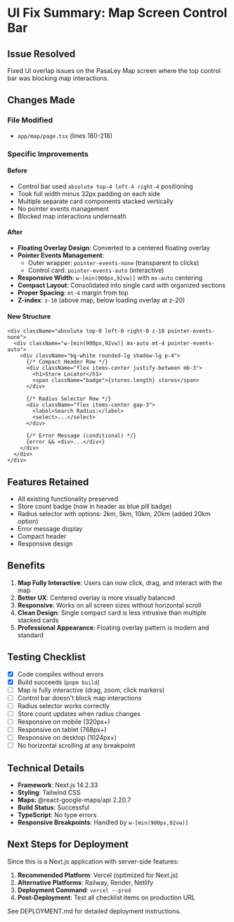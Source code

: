 # UI Fix Summary: Map Screen Control Bar

## Issue Resolved
Fixed UI overlap issues on the PasaLey Map screen where the top control bar was blocking map interactions.

## Changes Made

### File Modified
- `app/map/page.tsx` (lines 180-218)

### Specific Improvements

#### Before
- Control bar used `absolute top-4 left-4 right-4` positioning
- Took full width minus 32px padding on each side
- Multiple separate card components stacked vertically
- No pointer events management
- Blocked map interactions underneath

#### After
- **Floating Overlay Design**: Converted to a centered floating overlay
- **Pointer Events Management**: 
  - Outer wrapper: `pointer-events-none` (transparent to clicks)
  - Control card: `pointer-events-auto` (interactive)
- **Responsive Width**: `w-[min(900px,92vw)]` with `mx-auto` centering
- **Compact Layout**: Consolidated into single card with organized sections
- **Proper Spacing**: `mt-4` margin from top
- **Z-index**: `z-10` (above map, below loading overlay at z-20)

#### New Structure
```tsx
<div className="absolute top-0 left-0 right-0 z-10 pointer-events-none">
  <div className="w-[min(900px,92vw)] mx-auto mt-4 pointer-events-auto">
    <div className="bg-white rounded-lg shadow-lg p-4">
      {/* Compact Header Row */}
      <div className="flex items-center justify-between mb-3">
        <h1>Store Locator</h1>
        <span className="badge">{stores.length} stores</span>
      </div>
      
      {/* Radius Selector Row */}
      <div className="flex items-center gap-3">
        <label>Search Radius:</label>
        <select>...</select>
      </div>
      
      {/* Error Message (conditional) */}
      {error && <div>...</div>}
    </div>
  </div>
</div>
```

## Features Retained
- All existing functionality preserved
- Store count badge (now in header as blue pill badge)
- Radius selector with options: 2km, 5km, 10km, 20km (added 20km option)
- Error message display
- Compact header
- Responsive design

## Benefits
1. **Map Fully Interactive**: Users can now click, drag, and interact with the map
2. **Better UX**: Centered overlay is more visually balanced
3. **Responsive**: Works on all screen sizes without horizontal scroll
4. **Clean Design**: Single compact card is less intrusive than multiple stacked cards
5. **Professional Appearance**: Floating overlay pattern is modern and standard

## Testing Checklist
- [x] Code compiles without errors
- [x] Build succeeds (`pnpm build`)
- [ ] Map is fully interactive (drag, zoom, click markers)
- [ ] Control bar doesn't block map interactions
- [ ] Radius selector works correctly
- [ ] Store count updates when radius changes
- [ ] Responsive on mobile (320px+)
- [ ] Responsive on tablet (768px+)
- [ ] Responsive on desktop (1024px+)
- [ ] No horizontal scrolling at any breakpoint

## Technical Details
- **Framework**: Next.js 14.2.33
- **Styling**: Tailwind CSS
- **Maps**: @react-google-maps/api 2.20.7
- **Build Status**: Successful
- **TypeScript**: No type errors
- **Responsive Breakpoints**: Handled by `w-[min(900px,92vw)]`

## Next Steps for Deployment
Since this is a Next.js application with server-side features:

1. **Recommended Platform**: Vercel (optimized for Next.js)
2. **Alternative Platforms**: Railway, Render, Netlify
3. **Deployment Command**: `vercel --prod`
4. **Post-Deployment**: Test all checklist items on production URL

See DEPLOYMENT.md for detailed deployment instructions.
